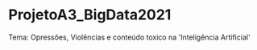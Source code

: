 # ProjetoA3_BigData2021
 Tema: Opressões, Violências e conteúdo toxico na 'Inteligência Artificial' 
